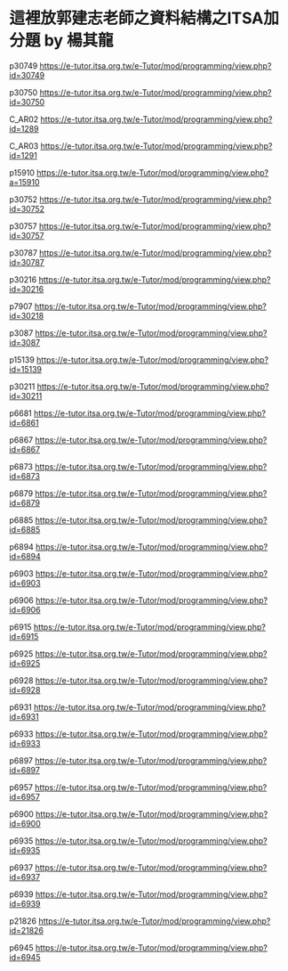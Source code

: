 # 這裡放郭建志老師之資料結構之ITSA加分題 by 楊其龍

p30749 https://e-tutor.itsa.org.tw/e-Tutor/mod/programming/view.php?id=30749

p30750 https://e-tutor.itsa.org.tw/e-Tutor/mod/programming/view.php?id=30750

C_AR02 https://e-tutor.itsa.org.tw/e-Tutor/mod/programming/view.php?id=1289

C_AR03 https://e-tutor.itsa.org.tw/e-Tutor/mod/programming/view.php?id=1291

p15910 https://e-tutor.itsa.org.tw/e-Tutor/mod/programming/view.php?a=15910 

p30752 https://e-tutor.itsa.org.tw/e-Tutor/mod/programming/view.php?id=30752

p30757 https://e-tutor.itsa.org.tw/e-Tutor/mod/programming/view.php?id=30757

p30787 https://e-tutor.itsa.org.tw/e-Tutor/mod/programming/view.php?id=30787

p30216 https://e-tutor.itsa.org.tw/e-Tutor/mod/programming/view.php?id=30216

p7907 https://e-tutor.itsa.org.tw/e-Tutor/mod/programming/view.php?id=30218

p3087 https://e-tutor.itsa.org.tw/e-Tutor/mod/programming/view.php?id=3087

p15139 https://e-tutor.itsa.org.tw/e-Tutor/mod/programming/view.php?id=15139

p30211 https://e-tutor.itsa.org.tw/e-Tutor/mod/programming/view.php?id=30211

p6681 https://e-tutor.itsa.org.tw/e-Tutor/mod/programming/view.php?id=6861

p6867 https://e-tutor.itsa.org.tw/e-Tutor/mod/programming/view.php?id=6867

p6873 https://e-tutor.itsa.org.tw/e-Tutor/mod/programming/view.php?id=6873

p6879 https://e-tutor.itsa.org.tw/e-Tutor/mod/programming/view.php?id=6879

p6885 https://e-tutor.itsa.org.tw/e-Tutor/mod/programming/view.php?id=6885

p6894 https://e-tutor.itsa.org.tw/e-Tutor/mod/programming/view.php?id=6894

p6903 https://e-tutor.itsa.org.tw/e-Tutor/mod/programming/view.php?id=6903

p6906 https://e-tutor.itsa.org.tw/e-Tutor/mod/programming/view.php?id=6906

p6915 https://e-tutor.itsa.org.tw/e-Tutor/mod/programming/view.php?id=6915

p6925 https://e-tutor.itsa.org.tw/e-Tutor/mod/programming/view.php?id=6925

p6928 https://e-tutor.itsa.org.tw/e-Tutor/mod/programming/view.php?id=6928

p6931 https://e-tutor.itsa.org.tw/e-Tutor/mod/programming/view.php?id=6931

p6933 https://e-tutor.itsa.org.tw/e-Tutor/mod/programming/view.php?id=6933

p6897 https://e-tutor.itsa.org.tw/e-Tutor/mod/programming/view.php?id=6897

p6957 https://e-tutor.itsa.org.tw/e-Tutor/mod/programming/view.php?id=6957

p6900 https://e-tutor.itsa.org.tw/e-Tutor/mod/programming/view.php?id=6900

p6935 https://e-tutor.itsa.org.tw/e-Tutor/mod/programming/view.php?id=6935

p6937 https://e-tutor.itsa.org.tw/e-Tutor/mod/programming/view.php?id=6937

p6939 https://e-tutor.itsa.org.tw/e-Tutor/mod/programming/view.php?id=6939

p21826 https://e-tutor.itsa.org.tw/e-Tutor/mod/programming/view.php?id=21826


p6945 https://e-tutor.itsa.org.tw/e-Tutor/mod/programming/view.php?id=6945